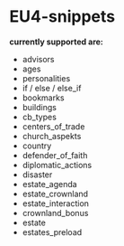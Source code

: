 # EU4-snippets

**currently supported are:**
- advisors
- ages
- personalities
- if / else / else_if
- bookmarks
- buildings
- cb_types
- centers_of_trade
- church_aspekts
- country
- defender_of_faith
- diplomatic_actions
- disaster
- estate_agenda
- estate_crownland
- estate_interaction
- crownland_bonus
- estate
- estates_preload
